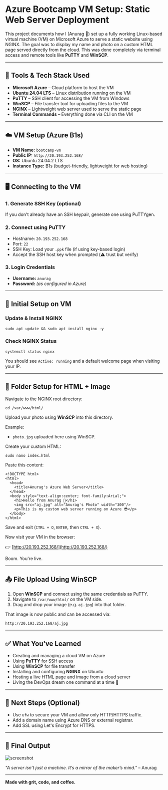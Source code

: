 
# Azure Bootcamp VM Setup: Static Web Server Deployment

This project documents how I (Anurag 🚀) set up a fully working Linux-based virtual machine (VM) on Microsoft Azure to serve a static website using NGINX. The goal was to display my name and photo on a custom HTML page served directly from the cloud. This was done completely via terminal access and remote tools like **PuTTY** and **WinSCP**.

---

## 🔧 Tools & Tech Stack Used

- **Microsoft Azure** – Cloud platform to host the VM  
- **Ubuntu 24.04 LTS** – Linux distribution running on the VM  
- **PuTTY** – SSH client for accessing the VM from Windows  
- **WinSCP** – File transfer tool for uploading files to the VM  
- **NGINX** – Lightweight web server used to serve the static page  
- **Terminal Commands** – Everything done via CLI on the VM  

---

## ☁️ VM Setup (Azure B1s)

- **VM Name:** `bootcamp-vm`  
- **Public IP:** `http://20.193.252.168/`  
- **OS:** Ubuntu 24.04.2 LTS  
- **Instance Type:** B1s (budget-friendly, lightweight for web hosting)  

---

## 🖥️ Connecting to the VM

### 1. Generate SSH Key (optional)
If you don't already have an SSH keypair, generate one using PuTTYgen.

### 2. Connect using PuTTY

- Hostname: `20.193.252.168`  
- Port: `22`  
- SSH Key: Load your `.ppk` file (if using key-based login)  
- Accept the SSH host key when prompted (⚠️ trust but verify)  

### 3. Login Credentials

- **Username:** `anurag`  
- **Password:** *(as configured in Azure)*  

---

## 🐧 Initial Setup on VM

### Update & Install NGINX

```
sudo apt update && sudo apt install nginx -y
````

### Check NGINX Status

```
systemctl status nginx
```

You should see `Active: running` and a default welcome page when visiting your IP.

---

## 📁 Folder Setup for HTML + Image

Navigate to the NGINX root directory:

```
cd /var/www/html/
```

Upload your photo using **WinSCP** into this directory.

Example:

* `photo.jpg` uploaded here using WinSCP.

Create your custom HTML:

```
sudo nano index.html
```

Paste this content:

```
<!DOCTYPE html>
<html>
  <head>
    <title>Anurag's Azure Web Server</title>
  </head>
  <body style="text-align:center; font-family:Arial;">
    <h1>Hello from Anurag 🚀</h1>
    <img src="aj.jpg" alt="Anurag's Photo" width="300"/>
    <p>This is my custom web server running on Azure 😎</p>
  </body>
</html>
```

Save and exit (`CTRL + O`, `ENTER`, then `CTRL + X`).

Now visit your VM in the browser:

👉 [http://20.193.252.168/](http://20.193.252.168/)

Boom. You're live.

---

## 📤 File Upload Using WinSCP

1. Open **WinSCP** and connect using the same credentials as PuTTY.
2. Navigate to `/var/www/html/` on the VM side.
3. Drag and drop your image (e.g. `aj.jpg`) into that folder.

That image is now public and can be accessed via:

```
http://20.193.252.168/aj.jpg
```

---

## ✅ What You've Learned

* Creating and managing a cloud VM on Azure
* Using **PuTTY** for SSH access
* Using **WinSCP** for file transfer
* Installing and configuring **NGINX** on Ubuntu
* Hosting a live HTML page and image from a cloud server
* Living the DevOps dream one command at a time 🧪

---

## 🧠 Next Steps (Optional)

* Use `ufw` to secure your VM and allow only HTTP/HTTPS traffic.
* Add a domain name using Azure DNS or external registrar.
* Add SSL using Let's Encrypt for HTTPS.

---

## 🎉 Final Output

![screenshot](screenshot-placeholder.png)

*"A server isn’t just a machine. It’s a mirror of the maker’s mind."* – Anurag

---

**Made with grit, code, and coffee.**



